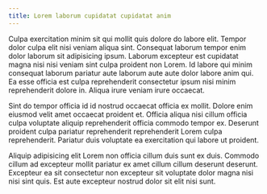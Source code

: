 ```yaml
---
title: Lorem laborum cupidatat cupidatat anim
---
```


Culpa exercitation minim sit qui mollit quis dolore do labore elit. Tempor dolor culpa elit nisi veniam aliqua sint. Consequat laborum tempor enim dolor laborum sit adipisicing ipsum. Laborum excepteur est cupidatat magna nisi nisi veniam sint culpa proident non Lorem. Id labore qui minim consequat laborum pariatur aute laborum aute aute dolor labore anim qui. Ea esse officia est culpa reprehenderit consectetur ipsum nisi minim reprehenderit dolore in. Aliqua irure veniam irure occaecat.

Sint do tempor officia id id nostrud occaecat officia ex mollit. Dolore enim eiusmod velit amet occaecat proident et. Officia aliqua nisi cillum officia culpa voluptate aliquip reprehenderit officia commodo tempor ex. Deserunt proident culpa pariatur reprehenderit reprehenderit Lorem culpa reprehenderit. Pariatur duis voluptate ea exercitation qui labore ut proident.

Aliquip adipisicing elit Lorem non officia cillum duis sunt ex duis. Commodo cillum ad excepteur mollit pariatur ex amet cillum cillum deserunt deserunt. Excepteur ea sit consectetur non excepteur sit voluptate dolor magna nisi nisi sint quis. Est aute excepteur nostrud dolor sit elit nisi sunt.